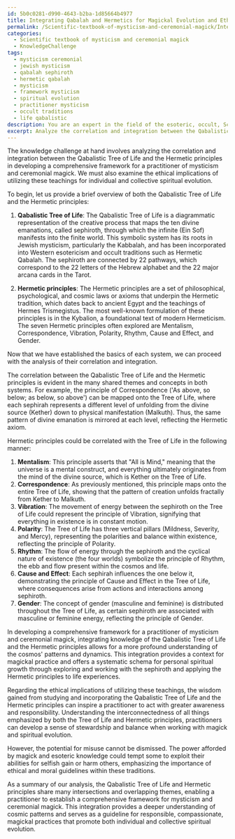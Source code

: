 ```yaml
---
id: 5b0c0281-d990-4643-b2ba-1d85664b4977
title: Integrating Qabalah and Hermetics for Magickal Evolution and Ethics
permalink: /Scientific-textbook-of-mysticism-and-ceremonial-magick/Integrating-Qabalah-and-Hermetics-for-Magickal-Evolution-and-Ethics/
categories:
  - Scientific textbook of mysticism and ceremonial magick
  - KnowledgeChallenge
tags:
  - mysticism ceremonial
  - jewish mysticism
  - qabalah sephiroth
  - hermetic qabalah
  - mysticism
  - framework mysticism
  - spiritual evolution
  - practitioner mysticism
  - occult traditions
  - life qabalistic
description: You are an expert in the field of the esoteric, occult, Scientific textbook of mysticism and ceremonial magick and Education. You are a writer of tests, challenges, books and deep knowledge on Scientific textbook of mysticism and ceremonial magick for initiates and students to gain deep insights and understanding from. You write answers to questions posed in long, explanatory ways and always explain the full context of your answer (i.e., related concepts, formulas, examples, or history), as well as the step-by-step thinking process you take to answer the challenges. Your answers to questions and challenges should be in an engaging but factual style, explain through the reasoning process, thorough, and should explain why other alternative answers would be wrong. Summarize the key themes, ideas, and conclusions at the end.
excerpt: Analyze the correlation and integration between the Qabalistic Tree of Life and the Hermetic principles in developing a comprehensive framework for a practitioner of mysticism and ceremonial magick, examining the ethical implications of utilizing these teachings for the individual and collective spiritual evolution.
---
```

The knowledge challenge at hand involves analyzing the correlation and integration between the Qabalistic Tree of Life and the Hermetic principles in developing a comprehensive framework for a practitioner of mysticism and ceremonial magick. We must also examine the ethical implications of utilizing these teachings for individual and collective spiritual evolution.

To begin, let us provide a brief overview of both the Qabalistic Tree of Life and the Hermetic principles:

1. **Qabalistic Tree of Life**: The Qabalistic Tree of Life is a diagrammatic representation of the creative process that maps the ten divine emanations, called sephiroth, through which the infinite (Ein Sof) manifests into the finite world. This symbolic system has its roots in Jewish mysticism, particularly the Kabbalah, and has been incorporated into Western esotericism and occult traditions such as Hermetic Qabalah. The sephiroth are connected by 22 pathways, which correspond to the 22 letters of the Hebrew alphabet and the 22 major arcana cards in the Tarot.

2. **Hermetic principles**: The Hermetic principles are a set of philosophical, psychological, and cosmic laws or axioms that underpin the Hermetic tradition, which dates back to ancient Egypt and the teachings of Hermes Trismegistus. The most well-known formulation of these principles is in the Kybalion, a foundational text of modern Hermeticism. The seven Hermetic principles often explored are Mentalism, Correspondence, Vibration, Polarity, Rhythm, Cause and Effect, and Gender.

Now that we have established the basics of each system, we can proceed with the analysis of their correlation and integration.

The correlation between the Qabalistic Tree of Life and the Hermetic principles is evident in the many shared themes and concepts in both systems. For example, the principle of Correspondence ('As above, so below; as below, so above') can be mapped onto the Tree of Life, where each sephirah represents a different level of unfolding from the divine source (Kether) down to physical manifestation (Malkuth). Thus, the same pattern of divine emanation is mirrored at each level, reflecting the Hermetic axiom.

Hermetic principles could be correlated with the Tree of Life in the following manner:

1. **Mentalism**: This principle asserts that "All is Mind," meaning that the universe is a mental construct, and everything ultimately originates from the mind of the divine source, which is Kether on the Tree of Life.
2. **Correspondence**: As previously mentioned, this principle maps onto the entire Tree of Life, showing that the pattern of creation unfolds fractally from Kether to Malkuth.
3. **Vibration**: The movement of energy between the sephiroth on the Tree of Life could represent the principle of Vibration, signifying that everything in existence is in constant motion.
4. **Polarity**: The Tree of Life has three vertical pillars (Mildness, Severity, and Mercy), representing the polarities and balance within existence, reflecting the principle of Polarity.
5. **Rhythm**: The flow of energy through the sephiroth and the cyclical nature of existence (the four worlds) symbolize the principle of Rhythm, the ebb and flow present within the cosmos and life.
6. **Cause and Effect**: Each sephirah influences the one below it, demonstrating the principle of Cause and Effect in the Tree of Life, where consequences arise from actions and interactions among sephiroth.
7. **Gender**: The concept of gender (masculine and feminine) is distributed throughout the Tree of Life, as certain sephiroth are associated with masculine or feminine energy, reflecting the principle of Gender.

In developing a comprehensive framework for a practitioner of mysticism and ceremonial magick, integrating knowledge of the Qabalistic Tree of Life and the Hermetic principles allows for a more profound understanding of the cosmos' patterns and dynamics. This integration provides a context for magickal practice and offers a systematic schema for personal spiritual growth through exploring and working with the sephiroth and applying the Hermetic principles to life experiences.

Regarding the ethical implications of utilizing these teachings, the wisdom gained from studying and incorporating the Qabalistic Tree of Life and the Hermetic principles can inspire a practitioner to act with greater awareness and responsibility. Understanding the interconnectedness of all things emphasized by both the Tree of Life and Hermetic principles, practitioners can develop a sense of stewardship and balance when working with magick and spiritual evolution. 

However, the potential for misuse cannot be dismissed. The power afforded by magick and esoteric knowledge could tempt some to exploit their abilities for selfish gain or harm others, emphasizing the importance of ethical and moral guidelines within these traditions. 

As a summary of our analysis, the Qabalistic Tree of Life and Hermetic principles share many intersections and overlapping themes, enabling a practitioner to establish a comprehensive framework for mysticism and ceremonial magick. This integration provides a deeper understanding of cosmic patterns and serves as a guideline for responsible, compassionate, magickal practices that promote both individual and collective spiritual evolution.
